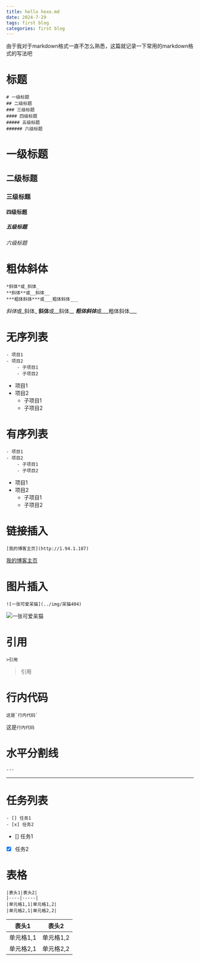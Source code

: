 ```yaml
---
title: hello hexo.md
date: 2024-7-29
tags: first blog
categories: first blog
---
```


由于我对于markdown格式一直不怎么熟悉，这篇就记录一下常用的markdown格式的写法吧


# 标题
```
# 一级标题
## 二级标题
### 三级标题
#### 四级标题
##### 五级标题
###### 六级标题
```
# 一级标题
## 二级标题
### 三级标题
#### 四级标题
##### 五级标题
###### 六级标题


# 粗体斜体
```
*斜体*或_斜体_
**斜体**或__斜体__
***粗体斜体***或___粗体斜体___
```
*斜体*或_斜体_
**斜体**或__斜体__
***粗体斜体***或___粗体斜体___


# 无序列表
```
- 项目1
- 项目2
    - 子项目1
    - 子项目2
```
- 项目1
- 项目2
    - 子项目1
    - 子项目2

# 有序列表
```
- 项目1
- 项目2
    - 子项目1
    - 子项目2
```
- 项目1
- 项目2
    - 子项目1
    - 子项目2


# 链接插入
```
[我的博客主页](http://1.94.1.187)
```
[我的博客主页](http://1.94.1.187)


# 图片插入
```
![一张可爱呆猫](../img/呆猫404)
```
![一张可爱呆猫](../img/呆猫404.jpg)


# 引用
```
>引用
```

>引用


# 行内代码
```
这是`行内代码`
```

这是`行内代码`


# 水平分割线
```
---
```

---


# 任务列表
```
- [] 任务1
- [x] 任务2
```
- [] 任务1
- [x] 任务2


# 表格
```
|表头1|表头2|
|----|-----|
|单元格1,1|单元格1,2|
|单元格2,1|单元格2,2|
```

|表头1|表头2|
|----|-----|
|单元格1,1|单元格1,2|
|单元格2,1|单元格2,2|
